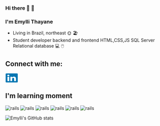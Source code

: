 ### Hi there 👋 👋 
### I'm Emylli Thayane
- Living in Brazil, northeast 🌞 🏖️                                                     
- Student developer backend and frontend HTML,CSS,JS 
 SQL Server Relational database 💻 🖱️

## Connect with me:
<a href = "https://www.linkedin.com/in/emylli-thayane-b2586a1b4/" target= "_blank">
  <img align ="center" alt="emylliThayane-linkedin" height="30" width="40" src = "https://raw.githubusercontent.com/devicons/devicon/master/icons/linkedin/linkedin-original.svg"
       style = "max-width: 100%;">
</a>

## I'm learning moment

<img src="https://cdn.jsdelivr.net/gh/devicons/devicon/icons/slack/slack-original.svg" alt="rails" width="60" height="50"   style = "max-width: 100%;"/>
<img src="https://cdn.jsdelivr.net/gh/devicons/devicon/icons/django/django-plain.svg" alt="rails" width="60" height="50"   style = "max-width: 100%;"/>
<img src="https://cdn.jsdelivr.net/gh/devicons/devicon/icons/atom/atom-original.svg" alt="rails" width="60" height="50"   style = "max-width: 100%;"></img>
<img src="https://cdn.jsdelivr.net/gh/devicons/devicon/icons/html5/html5-original.svg" alt="rails" width="60" height="50"   style = "max-width: 100%;"/>
<img src="https://cdn.jsdelivr.net/gh/devicons/devicon/icons/css3/css3-original.svg" alt="rails" width="60" height="50"   style = "max-width: 100%;"/>
<img src="https://cdn.jsdelivr.net/gh/devicons/devicon/icons/javascript/javascript-original.svg" alt="rails" width="60" height="50"   style = "max-width: 100%;"/>

![Emylli's GitHub stats](https://github-readme-stats.vercel.app/api?username=emylliThayane&show_icons=true&theme=radical)
